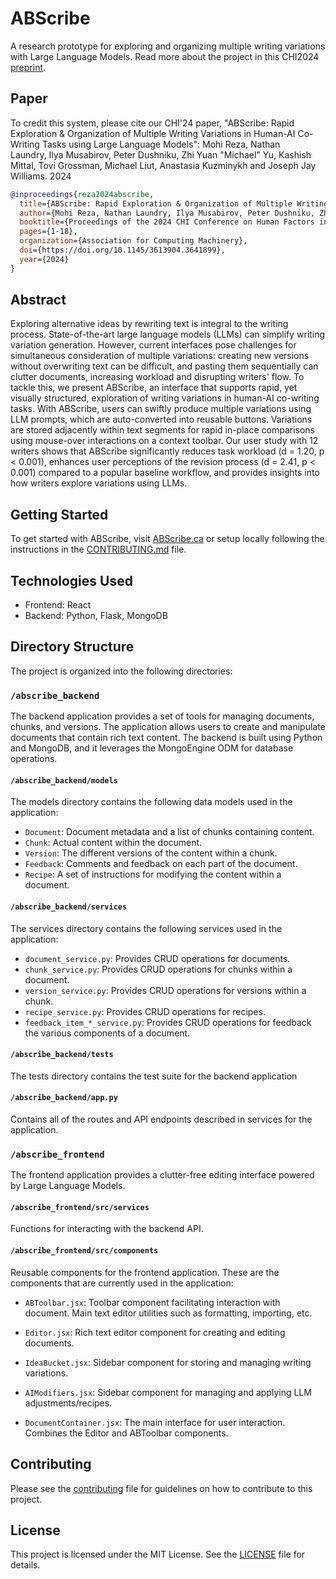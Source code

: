 # ABScribe

A research prototype for exploring and organizing multiple writing variations with Large Language Models.
Read more about the project in this CHI2024 [preprint](https://arxiv.org/abs/2310.00117).

## Paper

To credit this system, please cite our CHI'24 paper, "ABScribe: Rapid Exploration & Organization of Multiple Writing Variations in Human-AI Co-Writing Tasks using Large Language Models":
Mohi Reza, Nathan Laundry, Ilya Musabirov, Peter Dushniku, Zhi Yuan "Michael" Yu, Kashish Mittal, Tovi Grossman, Michael Liut, Anastasia Kuzminykh and Joseph Jay Williams. 2024

```bibtex
@inproceedings{reza2024abscribe,
  title={ABScribe: Rapid Exploration & Organization of Multiple Writing Variations in Human-AI Co-Writing Tasks using Large Language Models},
  author={Mohi Reza, Nathan Laundry, Ilya Musabirov, Peter Dushniku, Zhi Yuan "Michael" Yu, Kashish Mittal, Tovi Grossman, Michael Liut, Anastasia Kuzminykh, Joseph Jay Williams},
  booktitle={Proceedings of the 2024 CHI Conference on Human Factors in Computing Systems},
  pages={1-18},
  organization={Association for Computing Machinery},
  doi={https://doi.org/10.1145/3613904.3641899},
  year={2024}
}
```

## Abstract

Exploring alternative ideas by rewriting text is integral to the writing process. State-of-the-art large language models (LLMs) can simplify writing variation generation. However, current interfaces pose challenges for simultaneous consideration of multiple variations: creating new versions without overwriting text can be difficult, and pasting them sequentially can clutter documents, increasing workload and disrupting writers' flow. To tackle this, we present ABScribe, an interface that supports rapid, yet visually structured, exploration of writing variations in human-AI co-writing tasks. With ABScribe, users can swiftly produce multiple variations using LLM prompts, which are auto-converted into reusable buttons. Variations are stored adjacently within text segments for rapid in-place comparisons using mouse-over interactions on a context toolbar. Our user study with 12 writers shows that ABScribe significantly reduces task workload (d = 1.20, p < 0.001), enhances user perceptions of the revision process (d = 2.41, p < 0.001) compared to a popular baseline workflow, and provides insights into how writers explore variations using LLMs.

## Getting Started

To get started with ABScribe, visit [ABScribe.ca](https://abscribe.ca) or setup locally following the instructions in the [CONTRIBUTING.md](CONTRIBUTING.md) file.

## Technologies Used

* Frontend: React
* Backend: Python, Flask, MongoDB

## Directory Structure

The project is organized into the following directories:

### `/abscribe_backend`

The backend application provides a set of tools for managing documents, chunks, and versions. The application allows users to create and manipulate documents that contain rich text content. The backend is built using Python and MongoDB, and it leverages the MongoEngine ODM for database operations. 

#### `/abscribe_backend/models`

The models directory contains the following data models used in the application:

* `Document`: Document metadata and a list of chunks containing content.
* `Chunk`: Actual content within the document.
* `Version`: The different versions of the content within a chunk.
* `Feedback`: Comments and feedback on each part of the document.
* `Recipe`: A set of instructions for modifying the content within a document.

#### `/abscribe_backend/services`

The services directory contains the following services used in the application:

* `document_service.py`: Provides CRUD operations for documents.
* `chunk_service.py`: Provides CRUD operations for chunks within a document.
* `version_service.py`: Provides CRUD operations for versions within a chunk.
* `recipe_service.py`: Provides CRUD operations for recipes.
* `feedback_item_*_service.py`: Provides CRUD operations for feedback the various components of a document.

#### `/abscribe_backend/tests`

The tests directory contains the test suite for the backend application

#### `/abscribe_backend/app.py`

Contains all of the routes and API endpoints described in services for the application.

### `/abscribe_frontend`

The frontend application provides a clutter-free editing interface powered by Large Language Models.

#### `/abscribe_frontend/src/services`

Functions for interacting with the backend API.

#### `/abscribe_frontend/src/components`

Reusable components for the frontend application. These are the components that are currently used in the application:

* `ABToolbar.jsx`: Toolbar component facilitating interaction with document. Main text editor utilities such as formatting, importing, etc.

* `Editor.jsx`: Rich text editor component for creating and editing documents.

* `IdeaBucket.jsx`: Sidebar component for storing and managing writing variations.

* `AIModifiers.jsx`: Sidebar component for managing and applying LLM adjustments/recipes.

* `DocumentContainer.jsx`: The main interface for user interaction. Combines the Editor and ABToolbar components.

## Contributing

Please see the [contributing](CONTRIBUTING.md) file for guidelines on how to contribute to this project.

## License

This project is licensed under the MIT License. See the [LICENSE](LICENSE) file for details.

